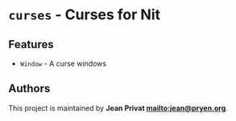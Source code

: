 # `curses` - Curses for Nit

## Features

* `Window` - A curse windows

## Authors

This project is maintained by **Jean Privat <mailto:jean@pryen.org>**.
